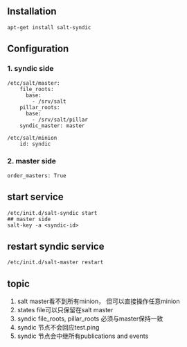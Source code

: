 ## Installation
```
apt-get install salt-syndic
```
## Configuration
### 1. syndic side
```
/etc/salt/master:
    file_roots:
      base:
        - /srv/salt
    pillar_roots:
      base:
        - /srv/salt/pillar
    syndic_master: master

/etc/salt/minion
    id: syndic
```
### 2. master side
```
order_masters: True
```
## start service
```
/etc/init.d/salt-syndic start
## master side
salt-key -a <syndic-id>
```
## restart syndic service
```
/etc/init.d/salt-master restart
```

## topic
1. salt master看不到所有minion， 但可以直接操作任意minion
2. states file可以只保留在salt master
3. syndic file_roots, pillar_roots 必须与master保持一致
4. syndic 节点不会回应test.ping
5. syndic 节点会中继所有publications and events
